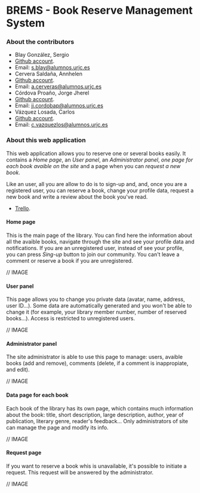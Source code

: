 # BREMS - Book Reserve Management System

### About the contributors

* Blay González, Sergio
 * [Github account](https://github.com/Blay93).
 * Email: s.blay@alumnos.urjc.es
* Cervera Saldaña, Annhelen
 * [Github account](https://github.com/annyCS).
 * Email: a.cerveras@alumnos.urjc.es
* Córdova Proaño, Jorge Jherel
 * [Github account](https://github.com/jherel).
 * Email: jj.cordobap@alumnos.urjc.es
* Vázquez Losada, Carlos
 * [Github account](https://github.com/cvazquezlos).
 * Email: c.vazquezlos@alumnos.urjc.es
 
### About this web application

This web application allows you to reserve one or several books easily. It contains a *Home page*, an *User panel*, an *Administrator panel*, *one page for each book avaible on the site* and a page when you can *request a new book*.

Like an user, all you are allow to do is to sign-up and, and, once you are a registered user, you can reserve a book, change your profile data, request a new book and write a review about the book you've read.

* [Trello](https://trello.com/b/3hdFhlap/brems).

#### Home page

This is the main page of the library. You can find here the information about all the avaible books, navigate through the site and see your profile data and notifications. If you are an unregistered user, instead of see your profile, you can press *Sing-up* button to join our community. You can't leave a comment or reserve a book if you are unregistered.

// IMAGE

#### User panel

This page allows you to change you private data (avatar, name, address, user ID...). Some data are automatically generated and you won't be able to change it (for example, your library member number, number of reserved books...). Access is restricted to unregistered users.

// IMAGE

#### Administrator panel

The site administrator is able to use this page to manage: users, avaible books (add and remove), comments (delete, if a comment is inappropiate, and edit).

// IMAGE

#### Data page for each book

Each book of the library has its own page, which contains much information about the book: title, short description, large description, author, year of publication, literary genre, reader's feedback... Only administrators of site can manage the page and modify its info.

// IMAGE

#### Request page

If you want to reserve a book whis is unavailable, it's possible to initiate a request. This request will be answered by the administrator.

// IMAGE
